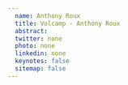 ```yaml
---
  name: Anthony Roux
  title: Volcamp - Anthony Roux
  abstract: 
  twitter: none
  photo: none
  linkedin: none
  keynotes: false
  sitemap: false
---
```

